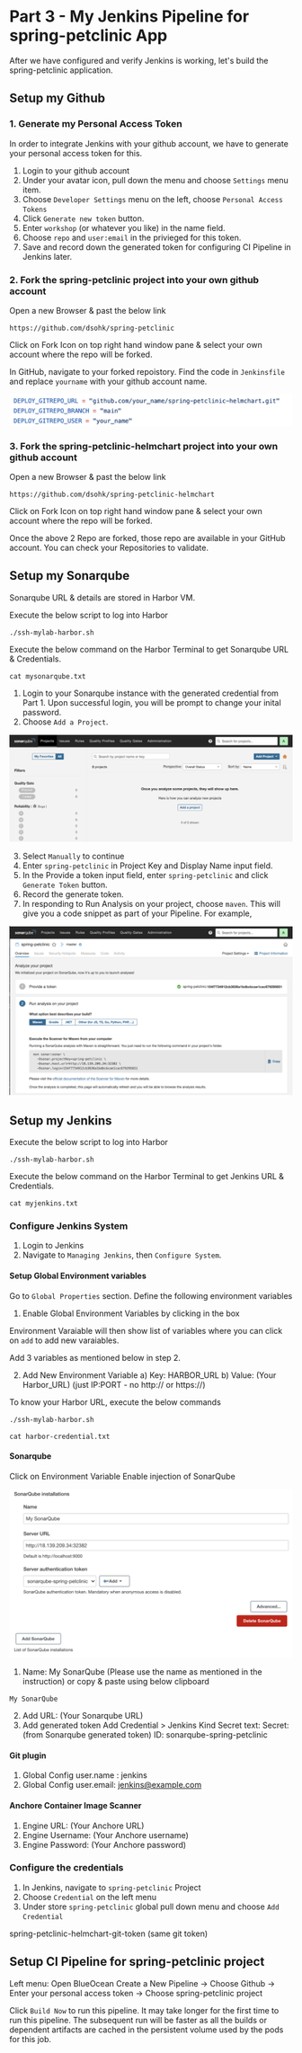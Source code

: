 # Part 3 - My Jenkins Pipeline for spring-petclinic App

After we have configured and verify Jenkins is working, let's build the spring-petclinic application.

## Setup my Github

### 1. Generate my Personal Access Token

In order to integrate Jenkins with your github account, we have to generate your personal access token for this.

1. Login to your github account
2. Under your avatar icon, pull down the menu and choose `Settings` menu item.
3. Choose `Developer Settings` menu on the left, choose `Personal Access Tokens`
4. Click `Generate new token` button.
5. Enter `workshop` (or whatever you like) in the name field.
6. Choose `repo` and `user:email` in the privieged for this token.
7. Save and record down the generated token for configuring CI Pipeline in Jenkins later.

### 2. Fork the spring-petclinic project into your own github account

Open a new Browser & past the below link

```
https://github.com/dsohk/spring-petclinic
```
Click on Fork Icon on top right hand window pane & select your own account where the repo will be forked.

In GitHub, navigate to your forked repoistory. Find the code in `Jenkinsfile` and replace `yourname` with your github account name.

![Code change after forked repo](./images/github-repo-code-change-yourname.png)

### 3. Fork the spring-petclinic-helmchart project into your own github account

Open a new Browser & past the below link

```
https://github.com/dsohk/spring-petclinic-helmchart
```
Click on Fork Icon on top right hand window pane & select your own account where the repo will be forked.

Once the above 2 Repo are forked, those repo are available in your GitHub account. 
You can check your Repositories to validate. 


## Setup my Sonarqube

Sonarqube URL & details are stored in Harbor VM. 

Execute the below script to log into Harbor
```
./ssh-mylab-harbor.sh
```

Execute the below command on the Harbor Terminal to get Sonarqube URL & Credentials.

```
cat mysonarqube.txt
```

1. Login to your Sonarqube instance with the generated credential from Part 1. Upon successful login, you will be prompt to change your inital password. 
2. Choose `Add a Project`. 

![Add Project in Sonarqube](./images/sonarqube-add-project.png)

3. Select `Manually` to continue
3. Enter `spring-petclinic` in Project Key and Display Name input field.
4. In the Provide a token input field, enter `spring-petclinic` and click `Generate Token` button.
5. Record the generate token.
6. In responding to Run Analysis on your project, choose `maven`. This will give you a code snippet as part of your Pipeline. For example,

![Generated Token in Sonarqube](./images/sonarqube-add-project-generated-token.png)

## Setup my Jenkins

Execute the below script to log into Harbor
```
./ssh-mylab-harbor.sh
```

Execute the below command on the Harbor Terminal to get Jenkins URL & Credentials.

```
cat myjenkins.txt
```

### Configure Jenkins System

1. Login to Jenkins
2. Navigate to `Managing Jenkins`, then `Configure System`.

#### Setup Global Environment variables

Go to `Global Properties` section. Define the following environment variables

1. Enable Global Environment Variables by clicking in the box 

Environment Varaiable will then show list of variables where you can click on `add` to add new varaiables. 

Add 3 variables as mentioned below in step 2.

2. Add New Environment Variable
   a) Key: HARBOR_URL
   b) Value: (Your Harbor_URL) (just IP:PORT - no http:// or https://)
   
To know your Harbor URL, execute the below commands

```
./ssh-mylab-harbor.sh
```
```
cat harbor-credential.txt
```

#### Sonarqube

Click on Environment Variable Enable injection of SonarQube

![Configure Sonarqube integration in Jenkins](./images/jenkins-configure-sonarqube.png)

1. Name: My SonarQube (Please use the name as mentioned in the instruction) or copy & paste using below clipboard
```
My SonarQube
```
2. Add URL: (Your Sonarqube URL)
2. Add generated token 
  Add Credential > Jenkins
  Kind Secret text: 
  Secret: (from Sonarqube generated token)
  ID: sonarqube-spring-petclinic

#### Git plugin

1. Global Config user.name : jenkins
2. Global Config user.email: jenkins@example.com

#### Anchore Container Image Scanner

1. Engine URL: (Your Anchore URL)
2. Engine Username: (Your Anchore username)
3. Engine Password: (Your Anchore password)


### Configure the credentials

1. In Jenkins, navigate to `spring-petclinic` Project
2. Choose `Credential` on the left menu
3. Under store `spring-petclinic` global pull down menu and choose `Add Credential`

spring-petclinic-helmchart-git-token
(same git token)

## Setup CI Pipeline for spring-petclinic project

Left menu:
  Open BlueOcean
  Create a New Pipeline
  -> Choose Github
  -> Enter your personal access token
  -> Choose spring-petclinic project 

Click `Build Now` to run this pipeline. It may take longer for the first time to run this pipeline. The subsequent run will be faster as all the builds or dependent artifacts are cached in the persistent volume used by the pods for this job.




